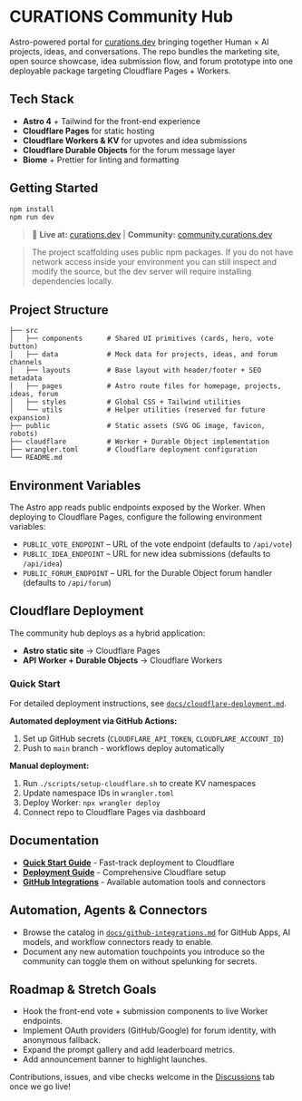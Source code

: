 # CURATIONS Community Hub

Astro-powered portal for [curations.dev](https://curations.dev) bringing together Human × AI projects, ideas, and conversations. The repo bundles the marketing site, open source showcase, idea submission flow, and forum prototype into one deployable package targeting Cloudflare Pages + Workers.

## Tech Stack

- **Astro 4** + Tailwind for the front-end experience
- **Cloudflare Pages** for static hosting
- **Cloudflare Workers & KV** for upvotes and idea submissions
- **Cloudflare Durable Objects** for the forum message layer
- **Biome** + Prettier for linting and formatting

## Getting Started

```bash
npm install
npm run dev
```

> 🚀 **Live at:** [curations.dev](https://curations.dev) | **Community:** [community.curations.dev](https://community.curations.dev)

> The project scaffolding uses public npm packages. If you do not have network access inside your environment you can still inspect and modify the source, but the dev server will require installing dependencies locally.

## Project Structure

```
├── src
│   ├── components      # Shared UI primitives (cards, hero, vote button)
│   ├── data            # Mock data for projects, ideas, and forum channels
│   ├── layouts         # Base layout with header/footer + SEO metadata
│   ├── pages           # Astro route files for homepage, projects, ideas, forum
│   ├── styles          # Global CSS + Tailwind utilities
│   └── utils           # Helper utilities (reserved for future expansion)
├── public              # Static assets (SVG OG image, favicon, robots)
├── cloudflare          # Worker + Durable Object implementation
├── wrangler.toml       # Cloudflare deployment configuration
└── README.md
```

## Environment Variables

The Astro app reads public endpoints exposed by the Worker. When deploying to Cloudflare Pages, configure the following environment variables:

- `PUBLIC_VOTE_ENDPOINT` – URL of the vote endpoint (defaults to `/api/vote`)
- `PUBLIC_IDEA_ENDPOINT` – URL for new idea submissions (defaults to `/api/idea`)
- `PUBLIC_FORUM_ENDPOINT` – URL for the Durable Object forum handler (defaults to `/api/forum`)

## Cloudflare Deployment

The community hub deploys as a hybrid application:
- **Astro static site** → Cloudflare Pages
- **API Worker + Durable Objects** → Cloudflare Workers

### Quick Start

For detailed deployment instructions, see [`docs/cloudflare-deployment.md`](docs/cloudflare-deployment.md).

**Automated deployment via GitHub Actions:**
1. Set up GitHub secrets (`CLOUDFLARE_API_TOKEN`, `CLOUDFLARE_ACCOUNT_ID`)
2. Push to `main` branch - workflows deploy automatically

**Manual deployment:**
1. Run `./scripts/setup-cloudflare.sh` to create KV namespaces
2. Update namespace IDs in `wrangler.toml`
3. Deploy Worker: `npx wrangler deploy`
4. Connect repo to Cloudflare Pages via dashboard

## Documentation

- **[Quick Start Guide](docs/QUICKSTART.md)** - Fast-track deployment to Cloudflare
- **[Deployment Guide](docs/cloudflare-deployment.md)** - Comprehensive Cloudflare setup
- **[GitHub Integrations](docs/github-integrations.md)** - Available automation tools and connectors

## Automation, Agents & Connectors

- Browse the catalog in [`docs/github-integrations.md`](docs/github-integrations.md) for GitHub Apps, AI models, and workflow connectors ready to enable.
- Document any new automation touchpoints you introduce so the community can toggle them on without spelunking for secrets.

## Roadmap & Stretch Goals

- Hook the front-end vote + submission components to live Worker endpoints.
- Implement OAuth providers (GitHub/Google) for forum identity, with anonymous fallback.
- Expand the prompt gallery and add leaderboard metrics.
- Add announcement banner to highlight launches.

Contributions, issues, and vibe checks welcome in the [Discussions](https://github.com/curationsdev/community/discussions) tab once we go live!
